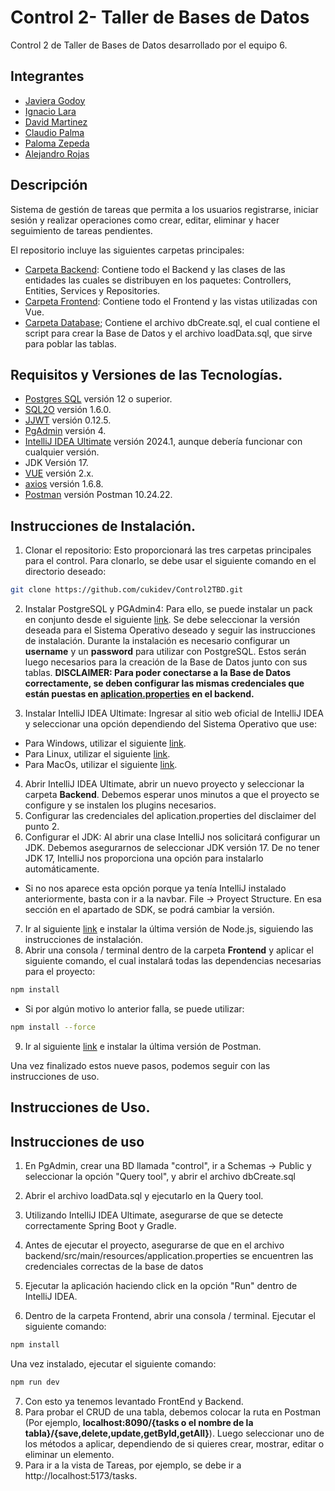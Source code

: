 # Control 2- Taller de Bases de Datos

Control 2 de Taller de Bases de Datos desarrollado por el equipo 6.

## Integrantes
* [Javiera Godoy](https://github.com/JavieraGodoy)
* [Ignacio Lara](https://github.com/kappita)
* [David Martinez](https://github.com/davidmartinez-esc)
* [Claudio Palma](https://github.com/claudiopalma2001)
* [Paloma Zepeda](https://github.com/cukidev)
* [Alejandro Rojas](https://github.com/HazmatMask)

## Descripción
Sistema de gestión de tareas que permita a los usuarios registrarse, iniciar sesión y realizar operaciones como crear, editar, eliminar y hacer seguimiento de tareas pendientes.

El repositorio incluye las siguientes carpetas principales:
* [Carpeta Backend](https://github.com/cukidev/Control2TBD/tree/main/backend): Contiene todo el Backend y las clases de las entidades las cuales se distribuyen en los paquetes: Controllers, Entities, Services y Repositories.
* [Carpeta Frontend](https://github.com/cukidev/Control2TBD/tree/main/frontend): Contiene todo el Frontend y las vistas utilizadas con Vue.
* [Carpeta Database](https://github.com/cukidev/Control2TBD/tree/main/db); Contiene el archivo dbCreate.sql, el cual contiene el script para crear la Base de Datos y el archivo loadData.sql, que sirve para poblar las tablas.

## Requisitos y Versiones de las Tecnologías.

* [Postgres SQL](https://www.enterprisedb.com/downloads/postgres-postgresql-downloads) versión 12 o superior.
* [SQL2O](https://www.sql2o.org/) versión 1.6.0.
* [JJWT](https://mvnrepository.com/artifact/io.jsonwebtoken/jjwt) versión 0.12.5.
* [PgAdmin](https://www.pgadmin.org) versión 4.
* [IntelliJ IDEA Ultimate](https://www.jetbrains.com/es-es/idea/download/#section=windows) versión 2024.1, aunque debería funcionar con cualquier versión.
* JDK Versión 17.
* [VUE](https://es.vuejs.org/v2/guide/installation) versión 2.x.
* [axios](https://axios-http.com/es/) versión 1.6.8.
* [Postman](https://www.postman.com/downloads/) versión Postman 10.24.22.

## Instrucciones de Instalación.

1. Clonar el repositorio: Esto proporcionará las tres carpetas principales para el control. Para clonarlo, se debe usar el siguiente comando en el directorio deseado:
```sh
git clone https://github.com/cukidev/Control2TBD.git
```
2. Instalar PostgreSQL y PGAdmin4: Para ello, se puede instalar un pack en conjunto desde el siguiente [link](https://www.enterprisedb.com/downloads/postgres-postgresql-downloads). Se debe seleccionar la versión deseada para el Sistema Operativo deseado y seguir las instrucciones de instalación. Durante la instalación es necesario configurar un **username** y un **password** para utilizar con PostgreSQL. Estos serán luego necesarios para la creación de la Base de Datos junto con sus tablas.
**DISCLAIMER: Para poder conectarse a la Base de Datos correctamente, se deben configurar las mismas credenciales que están puestas en [aplication.properties](https://github.com/cukidev/Control2TBD/blob/main/backend/src/main/resources/application.properties) en el backend.**

3. Instalar IntelliJ IDEA Ultimate: Ingresar al sitio web oficial de IntelliJ IDEA y seleccionar una opción dependiendo del Sistema Operativo que use:
* Para Windows, utilizar el siguiente [link](https://www.jetbrains.com/idea/download/#section=windows).
* Para Linux, utilizar el siguiente [link](https://www.jetbrains.com/es-es/idea/download/#section=linux).
* Para MacOs, utilizar el siguiente [link](https://www.jetbrains.com/es-es/idea/download/#section=mac).
4. Abrir IntelliJ IDEA Ultimate, abrir un nuevo proyecto y seleccionar la carpeta **Backend**. Debemos esperar unos minutos a que el proyecto se configure y se instalen los plugins necesarios.
5. Configurar las credenciales del aplication.properties del disclaimer del punto 2.
6. Configurar el JDK: Al abrir una clase IntelliJ nos solicitará configurar un JDK. Debemos asegurarnos de seleccionar JDK versión 17. De no tener JDK 17, IntelliJ nos proporciona una opción para instalarlo automáticamente.
- Si no nos aparece esta opción porque ya tenía IntelliJ instalado anteriormente, basta con ir a la navbar. File -> Proyect Structure. En esa sección en el apartado de SDK, se podrá cambiar la versión.
7. Ir al siguiente [link](https://nodejs.org/en/) e instalar la última versión de Node.js, siguiendo las instrucciones de instalación.
8. Abrir una consola / terminal dentro de la carpeta **Frontend** y aplicar el siguiente comando, el cual instalará todas las dependencias necesarias para el proyecto:
```sh
npm install
```
* Si por algún motivo lo anterior falla, se puede utilizar:
```sh
npm install --force
```
9. Ir al siguiente [link](https://www.postman.com/downloads/) e instalar la última versión de Postman.

Una vez finalizado estos nueve pasos, podemos seguir con las instrucciones de uso.

## Instrucciones de Uso.

## Instrucciones de uso
1. En PgAdmin, crear una BD llamada "control", ir a Schemas -> Public y seleccionar la opción "Query tool", y abrir el archivo dbCreate.sql

2. Abrir el archivo loadData.sql y ejecutarlo en la Query tool.
3. Utilizando IntelliJ IDEA Ultimate, asegurarse de que se detecte correctamente Spring Boot y Gradle.
4. Antes de ejecutar el proyecto, asegurarse de que en el archivo backend/src/main/resources/application.properties se encuentren las credenciales correctas de la base de datos
5. Ejecutar la aplicación haciendo click en la opción "Run" dentro de IntelliJ IDEA.
6. Dentro de la carpeta Frontend, abrir una consola / terminal. Ejecutar el siguiente comando:
```sh
npm install
```
Una vez instalado, ejecutar el siguiente comando:
```sh
npm run dev
```
7. Con esto ya tenemos levantado FrontEnd y Backend.
8. Para probar el CRUD de una tabla, debemos colocar la ruta en Postman (Por ejemplo, **localhost:8090/{tasks o el nombre de la tabla}/{save,delete,update,getById,getAll}**). Luego seleccionar uno de los métodos a aplicar, dependiendo de si quieres crear, mostrar, editar o eliminar un elemento.
9. Para ir a la vista de Tareas, por ejemplo, se debe ir a http://localhost:5173/tasks.
